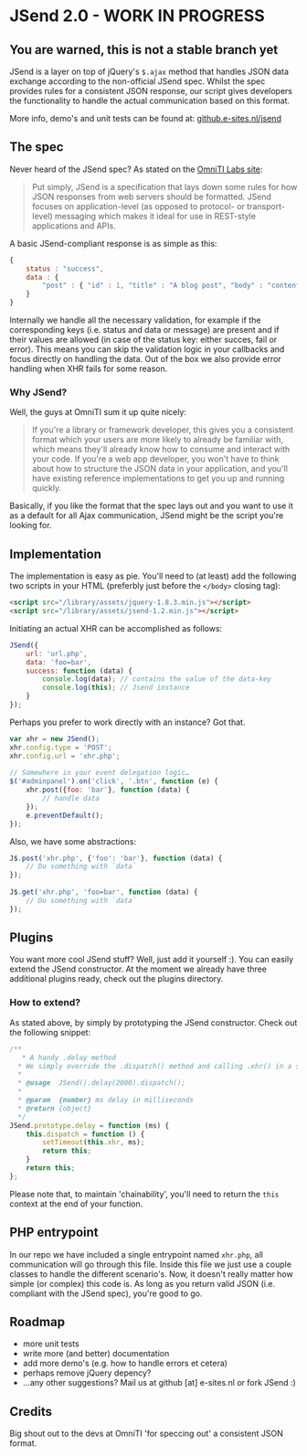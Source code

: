 JSend 2.0 - WORK IN PROGRESS
=====

## You are warned, this is not a stable branch yet ##

JSend is a layer on top of jQuery's `$.ajax` method that handles JSON data exchange according to the non-official JSend spec. Whilst the spec provides rules for a consistent JSON response, our script gives developers the functionality to handle the actual communication based on this format.

More info, demo's and unit tests can be found at: [github.e-sites.nl/jsend](http://github.e-sites.nl/jsend)

## The spec
Never heard of the JSend spec? As stated on the [OmniTI Labs site](http://labs.omniti.com/labs/jsend):

> Put simply, JSend is a specification that lays down some rules for how JSON responses from web servers should be formatted. JSend focuses on application-level (as opposed to protocol- or transport-level) messaging which makes it ideal for use in REST-style applications and APIs.

A basic JSend-compliant response is as simple as this:

```js
{
	status : "success",
	data : {
		"post" : { "id" : 1, "title" : "A blog post", "body" : "content" }
	}
}
```

Internally we handle all the necessary validation, for example if the corresponding keys (i.e. status and data or message) are present and if their values are allowed (in case of the status key: either succes, fail or error). This means you can skip the validation logic in your callbacks and focus directly on handling the data. Out of the box we also provide error handling when XHR fails for some reason.

### Why JSend?
Well, the guys at OmniTI sum it up quite nicely:

> If you're a library or framework developer, this gives you a consistent format which your users are more likely to already be familiar with, which means they'll already know how to consume and interact with your code. If you're a web app developer, you won't have to think about how to structure the JSON data in your application, and you'll have existing reference implementations to get you up and running quickly.

Basically, if you like the format that the spec lays out and you want to use it as a default for all Ajax communication, JSend might be the script you're looking for.

## Implementation
The implementation is easy as pie. You'll need to (at least) add the following two scripts in your HTML (preferbly just before the `</body>` closing tag):

```html
<script src="/library/assets/jquery-1.8.3.min.js"></script>
<script src="/library/assets/jsend-1.2.min.js"></script>
```

Initiating an actual XHR can be accomplished as follows:

```js
JSend({
	url: 'url.php',
	data: 'foo=bar',
	success: function (data) {
		console.log(data); // contains the value of the data-key
		console.log(this); // Jsend instance
	}
});
```

Perhaps you prefer to work directly with an instance? Got that.
```js
var xhr = new JSend();
xhr.config.type = 'POST';
xhr.config.url = 'xhr.php';
	
// Somewhere in your event delegation logic…
$('#adminpanel').on('click', '.btn', function (e) {
	xhr.post({foo: 'bar'}, function (data) {
		// handle data
	});
	e.preventDefault();
});
```

Also, we have some abstractions:
```js
J$.post('xhr.php', {'foo': 'bar'}, function (data) {
	// Do something with `data`
});
		
J$.get('xhr.php', 'foo=bar', function (data) {
	// Do something with `data`
});	
```
## Plugins
You want more cool JSend stuff? Well, just add it yourself :). You can easily extend the JSend constructor. At the moment we already have three additional plugins ready, check out the plugins directory.

### How to extend?
As stated above, by simply by prototyping the JSend constructor. Check out the following snippet:

```js
/**
   * A handy .delay method
  * We simply override the .dispatch() method and calling .xhr() in a setTimeout
  *
  * @usage  JSend().delay(2000).dispatch();
  *
  * @param  {number} ms delay in milliseconds
  * @return {object}
  */
JSend.prototype.delay = function (ms) {
	this.dispatch = function () {
		setTimeout(this.xhr, ms);
		return this;
	}
	return this;
};
```

Please note that, to maintain 'chainability', you'll need to return the `this` context at the end of your function.

## PHP entrypoint
In our repo we have included a single entrypoint named `xhr.php`, all communication will go through this file. Inside this file we just use a couple classes to handle the different scenario's. Now, it doesn't really matter how simple (or complex) this code is. As long as you return valid JSON (i.e. compliant with the JSend spec), you're good to go.

## Roadmap
* more unit tests
* write more (and better) documentation
* add more demo's (e.g. how to handle errors et cetera)
* perhaps remove jQuery depency?
* …any other suggestions? Mail us at github [at] e-sites.nl or fork JSend :)

## Credits
Big shout out to the devs at OmniTI 'for speccing out' a consistent JSON format.
